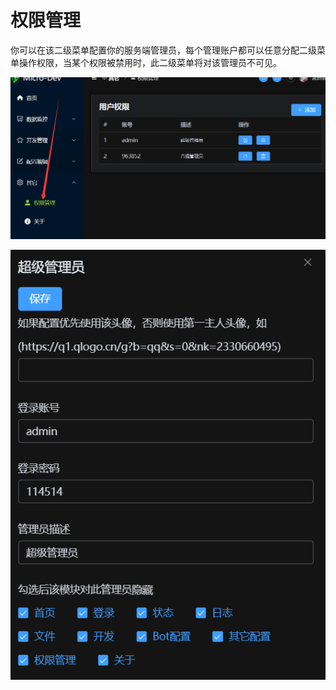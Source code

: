 # 权限管理

你可以在该二级菜单配置你的服务端管理员，每个管理账户都可以任意分配二级菜单操作权限，当某个权限被禁用时，此二级菜单将对该管理员不可见。

![permissons](/docs/images/permissions/1.png)

![permissons](/docs/images/permissions/2.png)